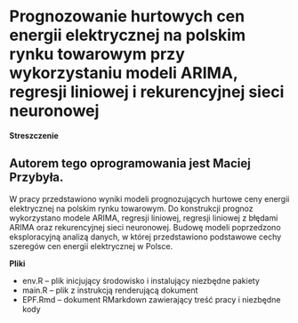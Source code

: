 # Prognozowanie hurtowych cen energii elektrycznej na polskim rynku towarowym przy wykorzystaniu modeli ARIMA, regresji liniowej i rekurencyjnej sieci neuronowej

**Streszczenie**

## Autorem tego oprogramowania jest Maciej Przybyła.

W pracy przedstawiono wyniki modeli prognozujących hurtowe ceny energii elektrycznej na polskim rynku towarowym. Do konstrukcji prognoz wykorzystano modele ARIMA, regresji liniowej, regresji liniowej z błędami ARIMA oraz rekurencyjnej sieci neuronowej. Budowę modeli poprzedzono eksploracyjną analizą danych, w której przedstawiono podstawowe cechy szeregów cen energii elektrycznej w Polsce.

**Pliki**

* env.R – plik inicjujący środowisko i instalujący niezbędne pakiety
* main.R – plik z instrukcją renderującą dokument
* EPF.Rmd – dokument RMarkdown zawierający treść pracy i niezbędne kody
